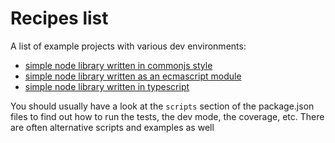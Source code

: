 # Recipes list

A list of example projects with various dev environments: 

* [simple node library written in commonjs style](./node-cjs)
* [simple node library written as an ecmascript module](./node-es)
* [simple node library written in typescript](./node-ts)

You should usually have a look at the ``scripts`` section of the package.json files to find out how to run the tests, the dev mode, the coverage, etc. There are often alternative scripts and examples as well
